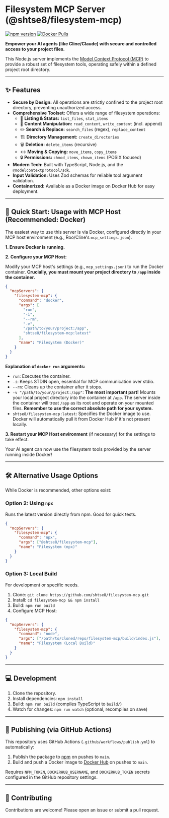 # Filesystem MCP Server (@shtse8/filesystem-mcp)

[![npm version](https://badge.fury.io/js/%40shtse8%2Ffilesystem-mcp.svg)](https://badge.fury.io/js/%40shtse8%2Ffilesystem-mcp)
[![Docker Pulls](https://img.shields.io/docker/pulls/shtse8/filesystem-mcp.svg)](https://hub.docker.com/r/shtse8/filesystem-mcp)

<!-- Add other badges like License, Build Status if applicable -->

**Empower your AI agents (like Cline/Claude) with secure and controlled access
to your project files.**

This Node.js server implements the
[Model Context Protocol (MCP)](https://docs.modelcontextprotocol.com/) to
provide a robust set of filesystem tools, operating safely within a defined
project root directory.

---

## ✨ Features

- **Secure by Design:** All operations are strictly confined to the project root
  directory, preventing unauthorized access.
- **Comprehensive Toolset:** Offers a wide range of filesystem operations:
  - 📁 **Listing & Status:** `list_files`, `stat_items`
  - 📄 **Content Manipulation:** `read_content`, `write_content` (incl. append)
  - ✏️ **Search & Replace:** `search_files` (regex), `replace_content`
  - 🏗️ **Directory Management:** `create_directories`
  - 🗑️ **Deletion:** `delete_items` (recursive)
  - ↔️ **Moving & Copying:** `move_items`, `copy_items`
  - 🔒 **Permissions:** `chmod_items`, `chown_items` (POSIX focused)
- **Modern Tech:** Built with TypeScript, Node.js, and the
  `@modelcontextprotocol/sdk`.
- **Input Validation:** Uses Zod schemas for reliable tool argument validation.
- **Containerized:** Available as a Docker image on Docker Hub for easy
  deployment.

---

## 🚀 Quick Start: Usage with MCP Host (Recommended: Docker)

The easiest way to use this server is via Docker, configured directly in your
MCP host environment (e.g., Roo/Cline's `mcp_settings.json`).

**1. Ensure Docker is running.**

**2. Configure your MCP Host:**

Modify your MCP host's settings (e.g., `mcp_settings.json`) to run the Docker
container. **Crucially, you must mount your project directory to `/app` inside
the container.**

```json
{
  "mcpServers": {
    "filesystem-mcp": {
      "command": "docker",
      "args": [
        "run",
        "-i",
        "--rm",
        "-v",
        "/path/to/your/project:/app",
        "shtse8/filesystem-mcp:latest"
      ],
      "name": "Filesystem (Docker)"
    }
  }
}
```

**Explanation of `docker run` arguments:**

- `run`: Executes the container.
- `-i`: Keeps STDIN open, essential for MCP communication over stdio.
- `--rm`: Cleans up the container after it stops.
- `-v "/path/to/your/project:/app"`: **The most important part!** Mounts your
  local project directory into the container at `/app`. The server inside the
  container will treat `/app` as its root and operate on your mounted files.
  **Remember to use the correct absolute path for your system.**
- `shtse8/filesystem-mcp:latest`: Specifies the Docker image to use. Docker will
  automatically pull it from Docker Hub if it's not present locally.

**3. Restart your MCP Host environment** (if necessary) for the settings to take
effect.

Your AI agent can now use the filesystem tools provided by the server running
inside Docker!

---

## 🛠️ Alternative Usage Options

While Docker is recommended, other options exist:

### Option 2: Using `npx`

Runs the latest version directly from npm. Good for quick tests.

```json
{
  "mcpServers": {
    "filesystem-mcp": {
      "command": "npx",
      "args": ["@shtse8/filesystem-mcp"],
      "name": "Filesystem (npx)"
    }
  }
}
```

### Option 3: Local Build

For development or specific needs.

1. Clone: `git clone https://github.com/shtse8/filesystem-mcp.git`
2. Install: `cd filesystem-mcp && npm install`
3. Build: `npm run build`
4. Configure MCP Host:

```json
{
  "mcpServers": {
    "filesystem-mcp": {
      "command": "node",
      "args": ["/path/to/cloned/repo/filesystem-mcp/build/index.js"],
      "name": "Filesystem (Local Build)"
    }
  }
}
```

---

## 💻 Development

1. Clone the repository.
2. Install dependencies: `npm install`
3. Build: `npm run build` (compiles TypeScript to `build/`)
4. Watch for changes: `npm run watch` (optional, recompiles on save)

---

## 🚢 Publishing (via GitHub Actions)

This repository uses GitHub Actions (`.github/workflows/publish.yml`) to
automatically:

1. Publish the package to
   [npm](https://www.npmjs.com/package/@shtse8/filesystem-mcp) on pushes to
   `main`.
2. Build and push a Docker image to
   [Docker Hub](https://hub.docker.com/r/shtse8/filesystem-mcp) on pushes to
   `main`.

Requires `NPM_TOKEN`, `DOCKERHUB_USERNAME`, and `DOCKERHUB_TOKEN` secrets
configured in the GitHub repository settings.

---

## 🙌 Contributing

Contributions are welcome! Please open an issue or submit a pull request.
